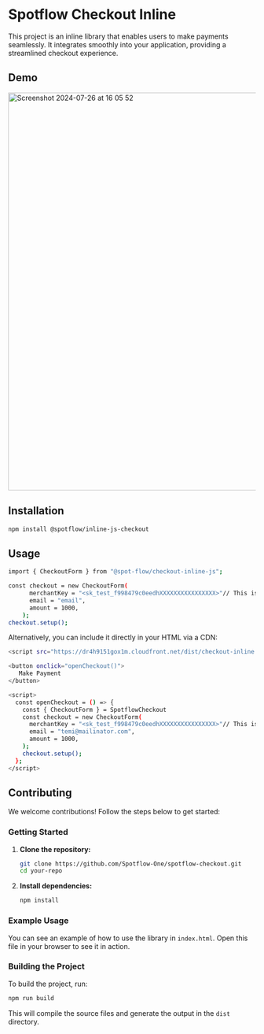 
# Spotflow Checkout Inline

This project is an inline library that enables users to make payments seamlessly. It integrates smoothly into your application, providing a streamlined checkout experience.

## Demo
<img width="808" alt="Screenshot 2024-07-26 at 16 05 52" src="https://github.com/user-attachments/assets/4dbb0b2e-2142-4f04-994a-5c352de7d30e">


## Installation
 ```sh
 npm install @spotflow/inline-js-checkout
   ```

## Usage
 ```sh
 import { CheckoutForm } from "@spot-flow/checkout-inline-js";

 const checkout = new CheckoutForm(
       merchantKey = "<sk_test_f998479c0eedhXXXXXXXXXXXXXXXX>"// This is your Merchant Key generated for your Merchant on Spotflow
       email = "email",
       amount = 1000,
     );
 checkout.setup();
 ```

Alternatively, you can include it directly in your HTML via a CDN:
```sh 
<script src="https://dr4h9151gox1m.cloudfront.net/dist/checkout-inline.js"></script>  
```

 ```sh
 <button onclick="openCheckout()">
    Make Payment
 </button>
 ```
 ```sh
 <script>
   const openCheckout = () => {
     const { CheckoutForm } = SpotflowCheckout
     const checkout = new CheckoutForm(
       merchantKey = "<sk_test_f998479c0eedhXXXXXXXXXXXXXXXX>"// This is your Merchant Key generated for your Merchant on Spotflow
       email = "temi@mailinator.com",
       amount = 1000,
     );
     checkout.setup();
   };
 </script>
 ```


## Contributing

We welcome contributions! Follow the steps below to get started:

### Getting Started

1. **Clone the repository:**

   ```sh
   git clone https://github.com/Spotflow-One/spotflow-checkout.git
   cd your-repo
   ```

2. **Install dependencies:**

   ```sh
   npm install
   ```

### Example Usage

You can see an example of how to use the library in `index.html`. Open this file in your browser to see it in action.

### Building the Project

To build the project, run:

```sh
npm run build
```

This will compile the source files and generate the output in the `dist` directory.